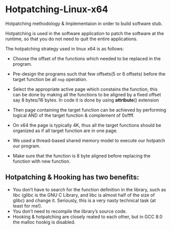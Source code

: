 # Hotpatching-Linux-x64
Hotpatching methodology &amp; Implementaion in order to build software stub.

Hotpatching is used in the software application to patch the software at the runtime, so that you do not need to quit the entire applications.

The hotpatching strategy used in linux x64 is as follows:

* Choose the offset of the functions which needed to be replaced in the program.

* Pre-design the programs such that few offsets(5 or 6 offsets) before the target function be all ```nop``` operation.

* Select the appropriate active page which constains the function, this can be done by making all the functions to be aligned by a fixed offset say 8 bytes/16 bytes. In code it is done by using __attribute__() extension 

* Then page containing the target function can be achieved by performing logical AND of the target function & complement of 0xffff.

* On x64 the page is typically 4K, thus all the target functions should be organized as if all target function are in one page.

* We used a thread-based shared memory model to execute our hotpatch our program.

* Make sure that the function is 8 byte aligned before replacing the function with new function.

## Hotpatching & Hooking has two benefits:

* You don’t have to search for the function definition in the library, such as libc (glibc is the GNU C Library, and libc is almost half of the size of glibc) and change it. Seriously, this is a very nasty technical task (at least for me!).
* You don’t need to recompile the library’s source code.
* Hooking & hotpatching are closely reated to each other, but in GCC 8.0 the malloc hookig is disabled.

